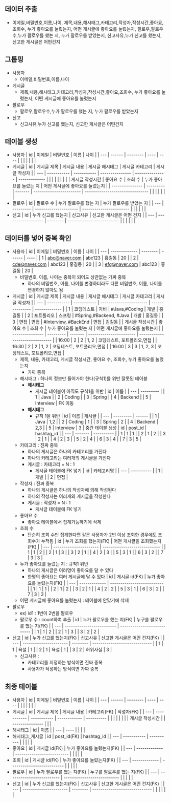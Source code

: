 ## 데이터 추출

- 이메일,비밀번호,이름,나이, 제목,내용,해시태그,카테고리,작성자,작성시간,좋아요,조회수, 누가 좋아요를 눌렀는지, 어떤 게시글에 좋아요를 눌렀는지, 팔로우,팔로우수,누가 팔로우를 했는 지, 누가 팔로우를 받았는지, 신고사유,누가 신고를 했는지, 신고한 게시글은 어떤건지

## 그룹핑

- 사용자
  - 이메일,비밀번호,이름,나이
- 게시글
  - 제목,내용,해시태그,카테고리,작성자,작성시간,좋아요,조회수, 누가 좋아요를 눌렀는지, 어떤 게시글에 좋아요를 눌렀는지
- 팔로우
  - 팔로우,팔로우수,누가 팔로우를 했는 지, 누가 팔로우를 받았는지
- 신고
  - 신고사유,누가 신고를 했는지, 신고한 게시글은 어떤건지

## 테이블 생성

- 사용자
  | id  | 이메일 | 비밀번호 | 이름 | 나이 |
  | --- | ------ | -------- | ---- | ---- |
  |     |        |          |      |      |
- 게시글
  | id  | 게시글 제목 | 게시글 내용 | 게시글 해시테그 | 게시글 카테고리 | 게시글 작성자 |
  | --- | ----------- | ----------- | --------------- | --------------- | ------------- |
  |     |             |             |                 |                 |               |
  | 게시글 작성시간 | 좋아요 수 | 조회 수 | 누가 좋아요를 눌렀는 지 | 어떤 게시글에 좋아요를 눌렀는지 |
  | --------------- | --------- | ------- | ----------------------- | ------------------------------- |
  |                 |           |         |                         |                                 |
- 팔로우
  | id  | 팔로우 수 | 누가 팔로우를 했는 지 | 누가 팔로우를 받았는 지 |
  | --- | --------- | --------------------- | ----------------------- |
  |     |           |                       |                         |
- 신고
  | id  | 누가 신고를 했는지 | 신고사유 | 신고한 게시글은 어떤 건지 |
  | --- | ------------------ | -------- | ------------------------- |
  |     |                    |          |                           |

## 데이터를 넣어 중복 확인

- 사용자
  | id  | 이메일        | 비밀번호 | 이름   | 나이 |
  | --- | ------------- | -------- | ------ | ---- |
  | 1   | abc@naver.com | abc123   | 홍길동 | 20   |
  | 2   | cde@naver.com | abc123   | 홍길동 | 20   |
  | 3   | efg@naver.com | abc123   | 홍길동 | 20   |
  - 비밀번호, 이름, 나이는 중복이 되어도 상관없는 가짜 중복
    - 하나의 비밀번호, 이름, 나이를 변경하더라도 다른 비밀번호, 이름, 나이를 변경하지 않아도 됨
- 게시글
  | id  | 게시글 제목 | 게시글 내용 | 게시글 해시테그         | 게시글 카테고리 | 게시글 작성자 |
  | --- | ----------- | ----------- | ----------------------- | --------------- | ------------- |
  | 1   | 코딩테스트  | 자바        | #Java,#Coding           | 개발            | 홍길동        |
  | 2   | 포트폴리오  | 스프링      | #Spring,#Backend, #Java | 개발            | 홍길동        |
  | 3   | 면접        | 면접        | #Interview, #BackEnd    | 면접            | 김길동        |
  | 게시글 작성시간 | 좋아요 수 | 조회 수 | 누가 좋아요를 눌렀는 지 | 어떤 게시글에 좋아요를 눌렀는지 |
  | --------------- | --------- | ------- | ----------------------- | ------------------------------- |
  | 16:00           | 2         | 2       | 1, 2                    | 코딩테스트, 포트폴리오,면접     |
  | 16:30           | 2         | 2       | 1, 2                    | 코딩테스트, 포트폴리오,면접     |
  | 16:00           | 3         | 3       | 1, 2, 3                 | 코딩테스트, 포트폴리오,면접     |
  - 제목, 내용, 카테고리, 게시글 작성시간, 좋아요 수, 조회수, 누가 좋아요를 눌렀는지
    - 가짜 중복
  - 해시태그 : 하나의 정보만 들어가야 한다(규칙1)를 위반
    잘못된 테이블
    - **해시태그**
      - 게시글 테이블이 아직도 규칙1을 위반
      | id  | 이름      |
      | --- | --------- |
      | 1   | Java      |
      | 2   | Coding    |
      | 3   | Spring    |
      | 4   | Backend   |
      | 5   | Interview |
    FK 이동
    - **해시태그**
      - 규칙 1을 위반
      | id  | 이름      | 게시글 |
      | --- | --------- | ------ |
      | 1   | Java      | 1,2    |
      | 2   | Coding    | 1      |
      | 3   | Spring    | 2      |
      | 4   | Backend   | 2,3    |
      | 5   | Interview | 3      |
    중간 테이블 생성
    | id  | post_id | hashtag_id |
    | --- | ------- | ---------- |
    | 1   | 1       | 1          |
    | 2   | 1       | 2          |
    | 3   | 2       | 1          |
    | 4   | 2       | 3          |
    | 5   | 2       | 4          |
    | 6   | 3       | 4          |
    | 7   | 3       | 5          |
  - 카테고리 : 진짜 중복
    - 하나의 게시글은 하나의 카테고리를 가진다
    - 하나의 카테고리는 여러개의 게시글을 가진다
    - 게시글 : 카테고리 = N : 1
      - 게시글 테이블에 FK 넣기
    | id  | 카테고리명 |
    | --- | ---------- |
    | 1   | 개발       |
    | 2   | 면접       |
  - 작성자 : 진짜 중복
    - 하나의 게시글은 하나의 작성자에 의해 작성된다
    - 하나의 작성자는 여러개의 게시글을 작성한다
    - 게시글 : 작성자 = N : 1
      - 게시글 테이블에 FK 넣기
  - 좋아요 수
    - 좋아요 테이블에서 집계가능하기에 삭제
  - 조회 수
    - 단순히 조회 수만 집계한다면 같은 사용자가 2번 이상 조회한 경우에도 조회수가 누적됨
      | id  | 누가 조회를 했는지(FK) | 어떤 게시글을 조회했는지(FK) |
      | --- | ---------------------- | ---------------------------- |
      | 1   | 1                      | 2                            |
      | 2   | 1                      | 3                            |
      | 3   | 2                      | 1                            |
      | 4   | 2                      | 3                            |
      | 5   | 3                      | 1                            |
      | 6   | 3                      | 2                            |
      | 7   | 3                      | 3                            |
  - 누가 좋아요를 눌렀는 지 : 규칙1 위반
    - 하나의 게시글은 여러명이 좋아요를 달 수 있다
    - 한명의 좋아요는 여러 게시글에 달 수 있다
    | id  | 게시글 id(FK) | 누가 좋아요를 눌렀는지(FK) |
    | --- | ------------- | -------------------------- |
    | 1   | 1             | 1                          |
    | 2   | 1             | 2                          |
    | 3   | 2             | 1                          |
    | 4   | 2             | 2                          |
    | 5   | 3             | 1                          |
    | 6   | 3             | 2                          |
    | 7   | 3             | 3                          |
  - 어떤 게시글에 좋아요를 눌렀는지 : 테이블에 안맞기에 삭제
- 팔로우
  - ex) id1 : 1번이 2번을 팔로우
  - 팔로우 수 : count하여 추출
  | id  | 누가 팔로우를 했는 지(FK) | 누구를 팔로우를 했는 지(FK) |
  | --- | ------------------------- | --------------------------- |
  | 1   | 1                         | 2                           |
  | 2   | 1                         | 3                           |
  | 3   | 2                         | 2                           |
- 신고
  | id  | 누가 신고를 했는지(FK) | 신고사유 | 신고한 게시글은 어떤 건지(FK) |
  | --- | ---------------------- | -------- | ----------------------------- |
  | 1   | 1                      | 욕설     | 1                             |
  | 2   | 1                      | 욕설     | 1                             |
  | 3   | 2                      | 허위사실 | 3                             |
  - 신고사유 :
    - 카테고리를 지정하는 방식이면 진짜 중복
    - 사용자가 작성하는 방식이면 가짜 중복

## 최종 테이블

- 사용자
  | id  | 이메일 | 비밀번호 | 이름 | 나이 |
  | --- | ------ | -------- | ---- | ---- |
  |     |        |          |      |      |
- 게시글
  | id  | 게시글 제목 | 게시글 내용 | 카테고리(FK) | 작성자(FK) |
  | --- | ----------- | ----------- | ------------ | ---------- |
  |     |             |             |              |            |
  | 게시글 작성시간 |
  | --------------- |
  |                 |
- 해시태그
  | id  | 이름 |
  | --- | ---- |
  |     |      |
- 해시태그\_게시글
  | id  | post_id(FK) | hashtag_id |
  | --- | ----------- | ---------- |
  |     |             |            |
- 좋아요
  | id  | 게시글 id(FK) | 누가 좋아요를 눌렀는지(FK) |
  | --- | ------------- | -------------------------- |
  |     |               |                            |
- 조회
  | id  | 게시글 id(FK) | 누가 좋아요를 눌렀는지(FK) |
  | --- | ------------- | -------------------------- |
  |     |               |                            |
- 팔로우
  | id  | 누가 팔로우를 했는 지(FK) | 누구를 팔로우를 했는 지(FK) |
  | --- | ------------------------- | --------------------------- |
  |     |                           |                             |
- 신고
  | id  | 누가 신고를 했는지(FK) | 신고사유 | 신고한 게시글은 어떤 건지(FK) |
  | --- | ---------------------- | -------- | ----------------------------- |
  |     |                        |          |                               |
